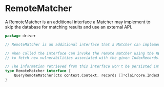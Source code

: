 # RemoteMatcher
A RemoteMatcher is an additional interface a Matcher may implement to skip the database for matching results and use an external API.

```go
package driver

// RemoteMatcher is an additional interface that a Matcher can implement.

// When called the interface can invoke the remote matcher using the RESTful API
// to fetch new vulnerabilities associated with the given IndexRecords.

// The information retrieved from this interface won't be persisted into ClairCore database.
type RemoteMatcher interface {
	QueryRemoteMatcher(ctx context.Context, records []*claircore.IndexRecord) (map[string][]*claircore.Vulnerability, error)
}
```
